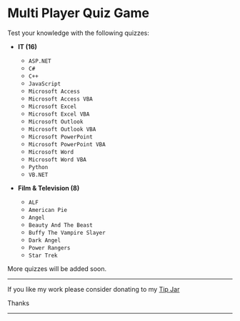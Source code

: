 # Multi Player Quiz Game

Test your knowledge with the following quizzes:

* **IT (16)**
  -  `ASP.NET`
  -  `C#`
  -  `C++`
  -  `JavaScript`
  -  `Microsoft Access`
  -  `Microsoft Access VBA`
  -  `Microsoft Excel`
  -  `Microsoft Excel VBA`
  -  `Microsoft Outlook`
  -  `Microsoft Outlook VBA`
  -  `Microsoft PowerPoint`
  -  `Microsoft PowerPoint VBA`
  -  `Microsoft Word`
  -  `Microsoft Word VBA`
  -  `Python`
  -  `VB.NET`

* **Film & Television (8)**
  -  `ALF`
  -  `American Pie`
  -  `Angel`
  -  `Beauty And The Beast`
  -  `Buffy The Vampire Slayer`
  -  `Dark Angel`
  -  `Power Rangers`
  -  `Star Trek`

More quizzes will be added soon.

---

If you like my work please consider donating to my [Tip Jar](https://www.paypal.com/paypalme/KevinRobertson1975)

Thanks

---
